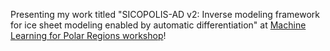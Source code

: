 Presenting my work titled "SICOPOLIS-AD v2: Inverse modeling framework for ice sheet modeling enabled by automatic differentiation" at <a href="https://www.climate.columbia.edu/events/machine-learning-polar-regions-workshop">Machine Learning for Polar Regions workshop</a>! 

